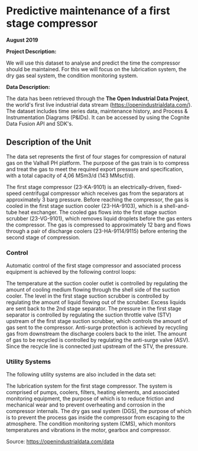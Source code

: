# Predictive maintenance of a first stage compressor

**August 2019**

**Project Description:**

We will use this dataset to analyse and predict the time the compressor should be maintained. For this we will focus on the lubrication system, the dry gas seal system, the condition monitoring system. 

**Data Description:**

The data has been retrieved through the **The Open Industrial Data Project**, the world's first live industrial data stream (https://openindustrialdata.com/). The dataset includes time series data, maintenance history, and Process & Instrumentation Diagrams (P&IDs). It can be accessed by using the Cognite Data Fusion API and SDK's.

## Description of the Unit
The data set represents the first of four stages for compression of natural gas on the Valhall PH platform. The purpose of the gas train is to compress and treat the gas to meet the required export pressure and specification, with a total capacity of 4,06 MSm3/d (143 MMscf/d).

The first stage compressor (23-KA-9101) is an electrically-driven, fixed-speed centrifugal compressor which receives gas from the separators at approximately 3 barg pressure. Before reaching the compressor, the gas is cooled in the first stage suction cooler (23-HA-9103), which is a shell-and-tube heat exchanger. The cooled gas flows into the first stage suction scrubber (23-VG-9101), which removes liquid droplets before the gas enters the compressor. The gas is compressed to approximately 12 barg and flows through a pair of discharge coolers (23-HA-9114/9115) before entering the second stage of compression.

### Control
Automatic control of the first stage compressor and associated process equipment is achieved by the following control loops:

The temperature at the suction cooler outlet is controlled by regulating the amount of cooling medium flowing through the shell side of the suction cooler.
The level in the first stage suction scrubber is controlled by regulating the amount of liquid flowing out of the scrubber. Excess liquids are sent back to the 2nd stage separator.
The pressure in the first stage separator is controlled by regulating the suction throttle valve (STV) upstream of the first stage suction scrubber, which controls the amount of gas sent to the compressor.
Anti-surge protection is achieved by recycling gas from downstream the discharge coolers back to the inlet. The amount of gas to be recycled is controlled by regulating the anti-surge valve (ASV). Since the recycle line is connected just upstream of the STV, the pressure. 

### Utility Systems
The following utility systems are also included in the data set:

The lubrication system for the first stage compressor. The system is comprised of pumps, coolers, filters, heating elements, and associated monitoring equipment, the purpose of which is to reduce friction and mechanical wear and to prevent overheating and corrosion in the compressor internals.
The dry gas seal system (DGS), the purpose of which is to prevent the process gas inside the compressor from escaping to the atmosphere.
The condition monitoring system (CMS), which monitors temperatures and vibrations in the motor, gearbox and compressor.

Source: https://openindustrialdata.com/data
